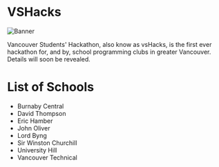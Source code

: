 # VSHacks
![Banner](https://github.com/vsHacks/.github/blob/main/profile/assets/banner.png)


Vancouver Students' Hackathon, also know as vsHacks, is the first ever hackathon for, and by, school programming clubs in greater Vancouver.<br>
Details will soon be revealed.

# List of Schools
- Burnaby Central
- David Thompson
- Eric Hamber
- John Oliver
- Lord Byng
- Sir Winston Churchill
- University Hill
- Vancouver Technical
